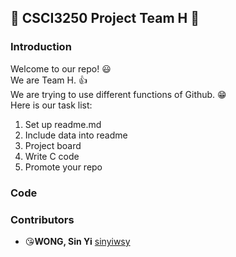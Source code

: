 ## :beginner: CSCI3250 Project Team H :star2:
### Introduction
Welcome to our repo! :smiley: <br/>
We are Team H. :+1: <br/>
We are trying to use different functions of Github. :grin:<br/>
Here is our task list:
1. Set up readme.md
2. Include data into readme
3. Project board
4. Write C code
5. Promote your repo

### Code

### Contributors
* :kissing_heart:**WONG, Sin Yi** [sinyiwsy](https://github.com/csci3250-2019/project-team-h/blob/master/_stu/1155110677.md)
